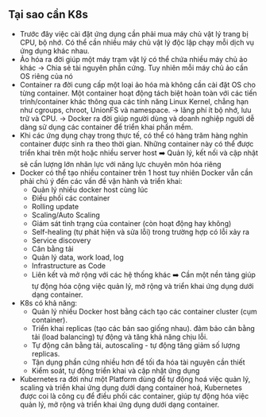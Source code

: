 ## Tại sao cần K8s
- Trước đây việc cài đặt ứng dụng cần phải mua máy chủ vật lý trang bị CPU, bộ nhớ. Có thể cần nhiều máy chủ vật lý độc lập chạy mỗi dịch vụ ứng dụng khác nhau.
- Ảo hóa ra đời giúp một máy trạm vật lý có thể chứa nhiều máy chủ ảo khác -> Chia sẻ tài nguyên phần cứng. Tuy nhiên mỗi máy chủ ảo cần OS riêng của nó
- Container ra đời cung cấp một loại ảo hóa mà không cần cài đặt OS cho từng container. Một container hoạt động tách biệt hoàn toàn với các tiến trình/container khác thông qua các tính năng Linux Kernel, chẳng hạn như cgroups, chroot, UnionFS và namespace. -> lãng phí ít bộ nhớ, lưu trữ và CPU.
-> Docker ra đời giúp người dùng và doanh nghiệp  người dễ dàng sử dụng các container để triển khai phần mềm.
- Khi các ứng dụng chạy trong thực tế, có thể có hàng trăm hàng nghìn container được sinh ra theo thời gian. Những container này có thể được triển khai trên một hoặc nhiều server host :arrow_right: Quản lý, kết nối và cập nhật sẽ cần lượng lớn nhân lực với năng lực chuyên môn hóa riêng
- Docker có thể tạo nhiều container trên 1 host tuy nhiên Docker vẫn cần phải chú ý đến các vấn đề vận hành và triển khai: 
    - Quản lý nhiều docker host cùng lúc
    - Điều phối các container
    - Rolling update
    - Scaling/Auto Scaling
    - Giám sát tình trạng của container (còn hoạt động hay không)
    - Self-healing (tự phát hiện và sửa lỗi) trong trường hợp có lỗi xảy ra
    - Service discovery
    - Cân bằng tải
    - Quản lý data, work load, log
    - Infrastructure as Code
    - Liên kết và mở rộng với các hệ thống khác
:arrow_right: Cần một nền tảng giúp tự động hóa cộng việc quản lý, mở rộng và triển khai ứng dụng dưới dạng container.
- K8s có khả năng: 
    - Quản lý nhiều Docker host bằng cách tạo các container cluster (cụm container). 
    - Triển khai replicas (tạo các bản sao giống nhau). đảm bảo cân bằng tải (load balancing) tự động và tăng khả năng chịu lỗi. 
    - Tự động cân bằng tải, autoscaling - tự động tăng giảm số lượng replicas.
    - Tận dụng phần cứng nhiều hơn để tối đa hóa tài nguyên cần thiết
    - Kiểm soát, tự động triển khai và cập nhật ứng dụng
- Kubernetes ra đời như một Platform dùng để tự động hoá việc quản lý, scaling và triển khai ứng dụng dưới dạng container hoá, Kubernetes được coi là công cụ để điều phối các container, giúp tự động hóa việc quản lý, mở rộng và triển khai ứng dụng dưới dạng container.